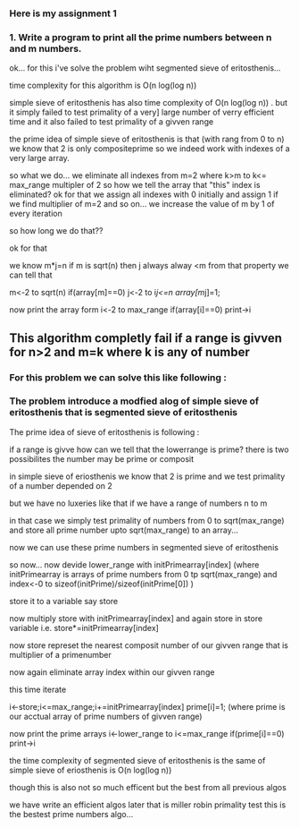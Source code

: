 

### Here is my assignment 1


### 1. Write a program to print all the prime numbers between n and m numbers.

ok... for this i've solve the problem wiht segmented sieve of eritosthenis...

time complexity for this algorithm is O(n log(log n)) 


simple sieve of eritosthenis has also time complexity of O(n log(log n)) . but it simply failed to test primality of a very]
large number of verry efficient time and it also failed to test primality of a givven range

the prime idea of simple sieve of eritosthenis is that
(with rang from 0 to n) we know that 2 is only compositeprime
so we indeed work with indexes of a very large array.

so what we do... we eliminate all indexes from m=2 where k\>m to k<= max\_range multipler of 2
so how we tell the array that "this" index is eliminated? ok for that we assign all indexes with 0 initially and assign 1
if we find multiplier of m=2
and so on... we increase the value of m by 1 of every iteration


so how long we do that??

ok for that

we know m\*j=n
if m is sqrt(n) then j always alway \<m
from that property we can tell that

m<-2 to sqrt(n)
  if(array[m]==0)
	j<-2 to i*j<=n
		array[m*j]=1;

now print the array form 
i<-2 to max\_range
	if(array[i]==0)
		print->i

## This algorithm completly fail if a range is givven for n>2 and m=k where k is any of number

### For this problem we can solve this like following :

### The problem introduce a modfied alog of simple sieve of eritosthenis that is segmented sieve of eritosthenis

The prime idea of sieve of eritosthenis is following :

if a range is givve how can we tell that the lowerrange is prime? there is two possibilites the number may be prime or composit

in simple sieve of eriosthenis we know that 2 is prime and we test primality of a number depended on 2

but we have no luxeries like that if we have a range of numbers n to m

in that case we simply test primality of numbers from 0 to sqrt(max\_range) and store all prime number upto sqrt(max\_range)
to an array...

now we can use these prime numbers in segmented sieve of eritosthenis


so now... now devide lower\_range with initPrimearray[index] (where initPrimearray is arrays of prime numbers from 0 tp sqrt(max\_range) and index<-0 to sizeof(initPrime)/sizeof(initPrime[0]) ) 

store it to a variable say store

now multiply store with initPrimearray[index] and again store in store variable i.e. store\*=initPrimearray[index]


now store represet the nearest composit number of our givven range that is multiplier of a primenumber

now again eliminate array index within our givven range

this time iterate

i<-store;i<=max\_range;i+=initPrimearray[index]
	prime[i]=1; (where prime is our acctual array of prime numbers of givven range)

now print the prime arrays
i<-lower\_range to i<=max\_range
	if(prime[i]==0)
		print->i



the time complexity of segmented sieve of eritosthenis is the same of simple sieve of eriosthenis is O(n log(log n))

though this is also not so much efficent but the best from all previous algos

we have write an efficient algos later that is miller robin primality test this is the bestest prime numbers algo...

